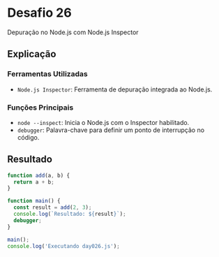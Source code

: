 # Desafio 26

Depuração no Node.js com Node.js Inspector

## Explicação

### Ferramentas Utilizadas

- `Node.js Inspector`: Ferramenta de depuração integrada ao Node.js.

### Funções Principais

- `node --inspect`: Inicia o Node.js com o Inspector habilitado.
- `debugger`: Palavra-chave para definir um ponto de interrupção no código.

## Resultado

```js
function add(a, b) {
  return a + b;
}

function main() {
  const result = add(2, 3);
  console.log(`Resultado: ${result}`);
  debugger;
}

main();
console.log('Executando day026.js');
```
